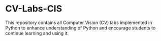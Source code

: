 # CV-Labs-CIS
This repository contains all Computer Vision (CV) labs implemented in Python to enhance understanding of Python and encourage students to continue learning and using it.
